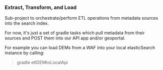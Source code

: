 ### Extract, Transform, and Load

Sub-project to orchestrate/perform ETL operations from metadata sources into the search index.

For now, it's just a set of gradle tasks which pull metadata from their sources
and POST them into our API app and/or geoportal.

For example you can load DEMs from a WAF into your local elasticSearch instance by calling:
>gradle etlDEMtoLocalApi
  